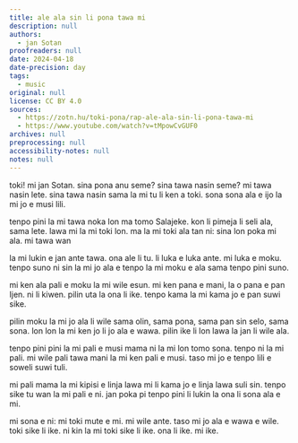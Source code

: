 ```yaml
---
title: ale ala sin li pona tawa mi
description: null
authors:
  - jan Sotan
proofreaders: null
date: 2024-04-18
date-precision: day
tags:
  - music
original: null
license: CC BY 4.0
sources:
  - https://zotn.hu/toki-pona/rap-ale-ala-sin-li-pona-tawa-mi
  - https://www.youtube.com/watch?v=tMpowCvGUF0
archives: null
preprocessing: null
accessibility-notes: null
notes: null
---
```


toki! mi jan Sotan.
sina pona anu seme?
sina tawa nasin seme?
mi tawa nasin lete.
sina tawa nasin sama la
mi tu li ken a toki.
sona sona ala e ijo la
mi jo e musi lili.

tenpo pini la mi tawa noka lon ma tomo Salajeke.
kon li pimeja li seli ala, sama lete.
lawa mi la mi toki lon. ma la mi toki ala
tan ni: sina lon poka mi ala.
mi tawa wan

la mi lukin e jan ante tawa. ona ale li tu.
li luka e luka ante. mi luka e moku.
tenpo suno ni sin la mi jo ala e tenpo
la mi moku e ala sama tenpo pini suno.

mi ken ala pali e moku la mi wile esun.
mi ken pana e mani, la o pana e pan Ijen.
ni li kiwen. pilin uta la ona li ike.
tenpo kama la mi kama jo e pan suwi sike.

pilin moku la mi jo ala li wile
sama olin, sama pona, sama pan sin selo, sama sona.
lon lon la mi ken jo li jo ala e wawa.
pilin ike li lon lawa la jan li wile ala.

tenpo pini pini la mi pali e musi mama ni
la mi lon tomo sona. tenpo ni la mi pali.
mi wile pali tawa mani la mi ken pali e musi.
taso mi jo e tenpo lili e soweli suwi tuli.

mi pali mama la mi kipisi e linja lawa mi
li kama jo e linja lawa suli sin.
tenpo sike tu wan la mi pali e ni.
jan poka pi tenpo pini li lukin la ona li sona ala
e mi.

mi sona e ni:
mi toki mute e mi.
mi wile ante.
taso mi jo ala e wawa e wile.
toki sike li ike.
ni kin la mi toki sike li ike.
ona li ike.
mi ike.